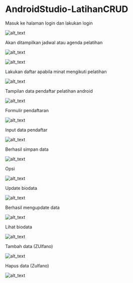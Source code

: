 # AndroidStudio-LatihanCRUD

Masuk ke halaman login dan lakukan login

![alt_text](https://github.com/maharani26/AndroidStudio-LatihanCRUD/blob/master/17.jpeg)

Akan ditampilkan jadwal atau agenda pelatihan

![alt_text](https://github.com/maharani26/AndroidStudio-LatihanCRUD/blob/master/18.jpeg)

![alt_text](https://github.com/maharani26/AndroidStudio-LatihanCRUD/blob/master/20.jpeg)

Lakukan daftar apabila minat mengikuti pelatihan

![alt_text](https://github.com/maharani26/AndroidStudio-LatihanCRUD/blob/master/19.jpeg)

Tampilan data pendaftar pelatihan android

![alt_text](https://github.com/maharani26/AndroidStudio-LatihanCRUD/blob/master/5.jpeg)

Formulir pendaftaran

![alt_text](https://github.com/maharani26/AndroidStudio-LatihanCRUD/blob/master/6.jpeg)

Input data pendaftar

![alt_text](https://github.com/maharani26/AndroidStudio-LatihanCRUD/blob/master/7.jpeg)

Berhasil simpan data

![alt_text](https://github.com/maharani26/AndroidStudio-LatihanCRUD/blob/master/8.jpeg)

Opsi

![alt_text](https://github.com/maharani26/AndroidStudio-LatihanCRUD/blob/master/9.jpeg)

Update biodata 

![alt_text](https://github.com/maharani26/AndroidStudio-LatihanCRUD/blob/master/13.jpeg)

Berhasil mengupdate data

![alt_text](https://github.com/maharani26/AndroidStudio-LatihanCRUD/blob/master/14.jpeg)

Lihat biodata

![alt_text](https://github.com/maharani26/AndroidStudio-LatihanCRUD/blob/master/12.jpeg)

Tambah data (ZUlfano)

![alt_text](https://github.com/maharani26/AndroidStudio-LatihanCRUD/blob/master/15.jpeg)

Hapus data (Zulfano)

![alt_text](https://github.com/maharani26/AndroidStudio-LatihanCRUD/blob/master/16.jpeg)
